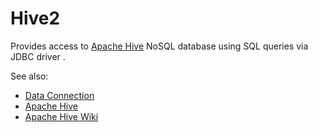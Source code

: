 <!-- TITLE: Hive2 -->
<!-- SUBTITLE: -->

# Hive2

Provides access to [Apache Hive](https://hive.apache.org/) NoSQL database
using SQL queries via JDBC driver . 

See also:

  * [Data Connection](../data-connection.md)
  * [Apache Hive](https://hive.apache.org/)
  * [Apache Hive Wiki](https://en.wikipedia.org/wiki/Apache_Hive)
